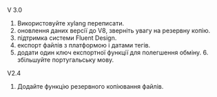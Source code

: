 V 3.0
1. Використовуйте xylang переписати.
2. оновлення даних версії до V8, зверніть увагу на резервну копію.
3. підтримка системи Fluent Design.
4. експорт файлів з платформою і датами тегів.
5. додати один ключ експортної функції для полегшення обміну. 6. збільшуйте португальську мову.

V2.4
1. Додайте функцію резервного копіювання файлів.
